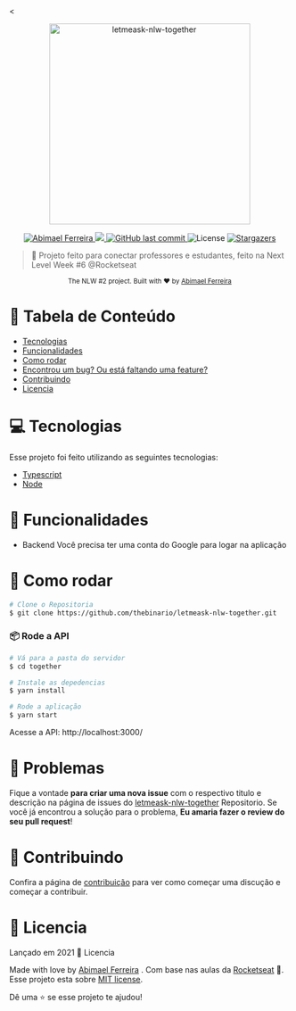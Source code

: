 <<div>
<p align="center">
   <img src="https://github.com/thebinario/NLW-Together/blob/main/.github/logo.png" alt="letmeask-nlw-together" width="360"/>
</p>
</div>
<p align="center">	
   <a href="https://www.linkedin.com/in/abimael-de-oliveira-ferreira-b870121a7/">
      <img alt="Abimael Ferreira" src="https://img.shields.io/badge/-Abimael%20Ferreira-4c378b?style=flat&logo=Linkedin&logoColor=white" />
   </a>

  <a aria-label="Completed" href="https://nextlevelweek.com/episodios/node/aula-1/edicao/6">
    <img src="https://img.shields.io/badge/Together-NLW 2.0-4c378b?logo=data:image/png;base64,iVBORw0KGgoAAAANSUhEUgAAABAAAAAQCAMAAAAoLQ9TAAAALVBMVEVHcExxWsF0XMJzXMJxWcFsUsD///9jRrzY0u6Xh9Gsn9n39fyMecy0qd2bjNJWBT0WAAAABHRSTlMA2Do606wF2QAAAGlJREFUGJVdj1cWwCAIBLEsRU3uf9xobDH8+GZwUYi8i6ucJwrxKE+7D0G9Q4vlYqtmCSjndr4CgCgzlyFgfKfKCVO0LrPKjmiqMxGXkJwNnXskqWG+1oSM+BSwD8f29YLNjvx/OQrn+g99oQSoNmt3PgAAAABJRU5ErkJggg=="></img>
  </a>
  <a href="https://github.com/thebinario/letmeask-nlw-together/commits/development">
    <img alt="GitHub last commit" src="https://img.shields.io/github/last-commit/thebinario/letmeask-nlw-together?color=4c378b">
  </a> 
  <img alt="License" src="https://img.shields.io/badge/license-MIT-4c378b">
  <a href="https://github.com/thebinario/letmeask-nlw-together/stargazers">
    <img alt="Stargazers" src="https://img.shields.io/github/stars/thebinario/letmeask-nlw-together?color=4c378b&logo=github">
  </a>
</p>

> :rocket: Projeto feito para conectar professores e estudantes, feito na Next Level Week #6 @Rocketseat


<div align="center">
  <sub>The NLW #2 project. Built with ❤︎ by
        <a href="https://github.com/thebinario">Abimael Ferreira</a> 
    </a>
  </sub>
</div>

# :pushpin: Tabela de Conteúdo

* [Tecnologias](#computer-tecnologias)
* [Funcionalidades](#rocket-funcionalidades)
* [Como rodar](#construction_worker-como-rodar)
* [Encontrou um bug? Ou está faltando uma feature?](#bug-problemas)
* [Contribuindo](#tada-contribuindo)
* [Licencia](#closed_book-licencia)

# :computer: Tecnologias
Esse projeto foi feito utilizando as seguintes tecnologias:

* [Typescript](https://www.typescriptlang.org/)      
* [Node](https://nodejs.org/)      

# :rocket: Funcionalidades

* Backend 
Você precisa ter uma conta do Google para logar na aplicação

# :construction_worker: Como rodar
```bash
# Clone o Repositoria
$ git clone https://github.com/thebinario/letmeask-nlw-together.git
```
### 📦 Rode a API

```bash
# Vá para a pasta do servidor
$ cd together

# Instale as depedencias
$ yarn install

# Rode a aplicação
$ yarn start
```
Acesse a API: http://localhost:3000/


# :bug: Problemas

Fique a vontade **para criar uma nova issue** com o respectivo titulo e descrição na página de issues do [letmeask-nlw-together](https://github.com/thebinario/letmeask-nlw-together/issues) Repositorio. Se você já encontrou a solução para o problema, **Eu amaria fazer o review do seu pull request**!

# :tada: Contribuindo

Confira a página de [contribuição](./CONTRIBUTING.md) para ver como começar uma discução e começar a contribuir.

# :closed_book: Licencia

Lançado em 2021 :closed_book: Licencia

Made with love by [Abimael Ferreira](https://github.com/thebinario) .
Com base nas aulas da [Rocketseat](https://github.com/Rocketseat) 🚀.
Esse projeto esta sobre [MIT license](./LICENSE).


Dê uma ⭐️ se esse projeto te ajudou!


